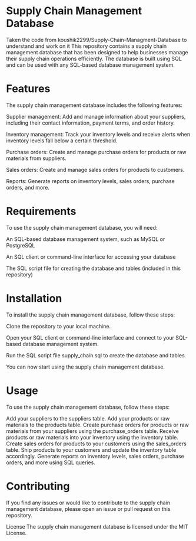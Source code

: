 # Supply Chain Management Database
Taken the code from koushik2299/Supply-Chain-Managment-Database to understand and work on it
This repository contains a supply chain management database that has been designed to help businesses manage their supply chain operations efficiently. The database is built using SQL and can be used with any SQL-based database management system.

# Features
The supply chain management database includes the following features:

Supplier management: Add and manage information about your suppliers, including their contact information, payment terms, and order history.

Inventory management: Track your inventory levels and receive alerts when inventory levels fall below a certain threshold.

Purchase orders: Create and manage purchase orders for products or raw materials from suppliers.

Sales orders: Create and manage sales orders for products to customers.

Reports: Generate reports on inventory levels, sales orders, purchase orders, and more.

# Requirements
To use the supply chain management database, you will need:

An SQL-based database management system, such as MySQL or PostgreSQL

An SQL client or command-line interface for accessing your database

The SQL script file for creating the database and tables (included in this repository)

# Installation
To install the supply chain management database, follow these steps:

Clone the repository to your local machine.

Open your SQL client or command-line interface and connect to your SQL-based database management system.

Run the SQL script file supply_chain.sql to create the database and tables.

You can now start using the supply chain management database.
# Usage
To use the supply chain management database, follow these steps:

Add your suppliers to the suppliers table.
Add your products or raw materials to the products table.
Create purchase orders for products or raw materials from your suppliers using the purchase_orders table.
Receive products or raw materials into your inventory using the inventory table.
Create sales orders for products to your customers using the sales_orders table.
Ship products to your customers and update the inventory table accordingly.
Generate reports on inventory levels, sales orders, purchase orders, and more using SQL queries.
# Contributing
If you find any issues or would like to contribute to the supply chain management database, please open an issue or pull request on this repository.

License
The supply chain management database is licensed under the MIT License.
